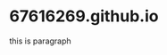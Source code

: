 # 67616269.github.io
<!DOCYTPE html>
<html>
  <head><title>my site</title></head>
  <body>
    <p> this is paragraph </p>
  </body>
  </html>
